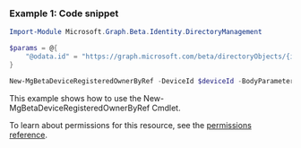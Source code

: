 ### Example 1: Code snippet

```powershellImport-Module Microsoft.Graph.Beta.Identity.DirectoryManagement

$params = @{
	"@odata.id" = "https://graph.microsoft.com/beta/directoryObjects/{id}"
}

New-MgBetaDeviceRegisteredOwnerByRef -DeviceId $deviceId -BodyParameter $params
```
This example shows how to use the New-MgBetaDeviceRegisteredOwnerByRef Cmdlet.
To learn about permissions for this resource, see the [permissions reference](/graph/permissions-reference).


